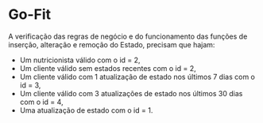 # Go-Fit

A verificação das regras de negócio e do funcionamento das funções de inserção, alteração e remoção do Estado, precisam que hajam:
- Um nutricionista válido com o id = 2,
- Um cliente válido sem estados recentes com o id = 2,
- Um cliente válido com 1 atualização de estado nos últimos 7 dias com o id = 3,
- Um cliente válido com 3 atualizações de estado nos últimos 30 dias com o id = 4,
- Uma atualização de estado com o id = 1.